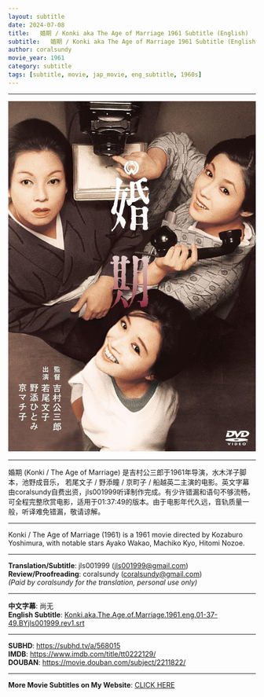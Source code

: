 ```yaml
---
layout: subtitle
date: 2024-07-08
title:   婚期 / Konki aka The Age of Marriage 1961 Subtitle (English)
subtitle:   婚期 / Konki aka The Age of Marriage 1961 Subtitle (English)
author: coralsundy
movie_year: 1961
category: subtitle
tags: [subtitle, movie, jap_movie, eng_subtitle, 1960s]
---
```


------

<img src="../assets/tt0222129.jpg" alt="tt0222129_cover_art" />

------

婚期 (Konki / The Age of Marriage) 是吉村公三郎于1961年导演，水木洋子脚本，池野成音乐， 若尾文子 / 野添瞳 / 京町子 / 船越英二主演的电影。英文字幕由coralsundy自费出资，jls001999听译制作完成。有少许错漏和语句不够流畅，可全程完整欣赏电影，适用于01:37:49的版本。由于电影年代久远，音轨质量一般，听译难免错漏，敬请谅解。

------

Konki / The Age of Marriage (1961) is a 1961 movie directed by Kozaburo Yoshimura, with notable stars Ayako Wakao, Machiko Kyo, Hitomi Nozoe.

------

**Translation/Subtitle**: jls001999 (jls001999@gmail.com)<br>
**Review/Proofreading**: coralsundy (coralsundy@gmail.com)<br>
*(Paid by coralsundy for the translation, personal use only)*

------

**中文字幕**: 尚无<br>
**English Subtitle**: [Konki.aka.The.Age.of.Marriage.1961.eng.01-37-49.BYjls001999.rev1.srt](../subtitles/Konki.aka.The.Age.of.Marriage.1961.eng.01-37-49.BYjls001999.rev1.srt)

------

**SUBHD**: <https://subhd.tv/a/568015><br>
**IMDB**: <https://www.imdb.com/title/tt0222129/><br>
**DOUBAN**: <https://movie.douban.com/subject/2211822/>


------

**More Movie Subtitles on My Website**: <a href='{% post_url 2021-01-10-subtitles-summary-list %}'>CLICK HERE</a>


